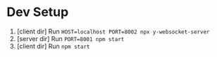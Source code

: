
# Dev Setup

1. [client dir] Run `HOST=localhost PORT=8002 npx y-websocket-server`
2. [server dir] Run `PORT=8001 npm start`
3. [client dir] Run `npm start`
